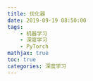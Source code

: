 ```yaml
---
title: 优化器
date: 2019-09-19 08:50:00
tags:
	- 机器学习
	- 深度学习
	- PyTorch
mathjax: true
toc: true 
categories: 深度学习
---
```


